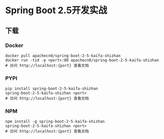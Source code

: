 # Spring Boot 2.5开发实战

## 下载

### Docker

```
docker pull apachecn0/spring-boot-2-5-kaifa-shizhan
docker run -tid -p <port>:80 apachecn0/spring-boot-2-5-kaifa-shizhan
# 访问 http://localhost:{port} 查看文档
```

### PYPI

```
pip install spring-boot-2-5-kaifa-shizhan
spring-boot-2-5-kaifa-shizhan <port>
# 访问 http://localhost:{port} 查看文档
```

### NPM

```
npm install -g spring-boot-2-5-kaifa-shizhan
spring-boot-2-5-kaifa-shizhan <port>
# 访问 http://localhost:{port} 查看文档
```